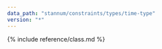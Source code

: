 ```yaml
---
data_path: "stannum/constraints/types/time-type"
version: "*"
---
```


{% include reference/class.md %}
